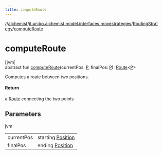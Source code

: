 ```yaml
---
title: computeRoute
---
```

//[alchemist](../../../index.html)/[it.unibo.alchemist.model.interfaces.movestrategies](../index.html)/[RoutingStrategy](index.html)/[computeRoute](compute-route.html)



# computeRoute



[jvm]\
abstract fun [computeRoute](compute-route.html)(currentPos: [P](../../it.unibo.alchemist/-supported-incarnations/get.html), finalPos: [P](../../it.unibo.alchemist/-supported-incarnations/get.html)): [Route](../../it.unibo.alchemist.model.interfaces/-route/index.html)<[P](../../it.unibo.alchemist/-supported-incarnations/get.html)>



Computes a route between two positions.



#### Return



a [Route](../../it.unibo.alchemist.model.interfaces/-route/index.html) connecting the two points



## Parameters


jvm

| | |
|---|---|
| currentPos | starting [Position](../../it.unibo.alchemist.model.interfaces/-position/index.html) |
| finalPos | ending [Position](../../it.unibo.alchemist.model.interfaces/-position/index.html) |




